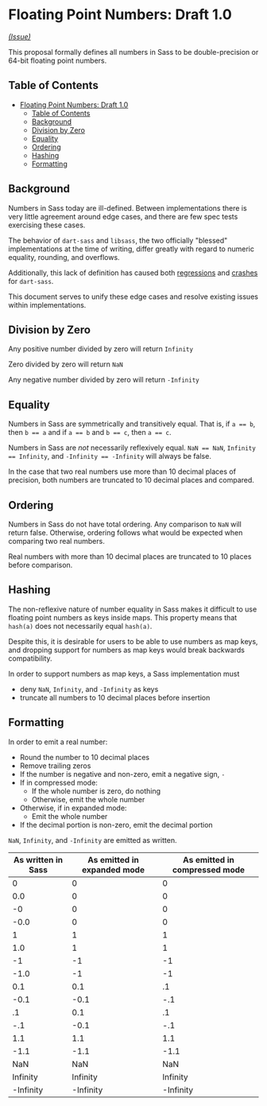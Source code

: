 # Floating Point Numbers: Draft 1.0

*[(Issue)](https://github.com/sass/sass/issues/2892)*

This proposal formally defines all numbers in Sass to be double-precision or 64-bit floating point numbers.

## Table of Contents

- [Floating Point Numbers: Draft 1.0](#floating-point-numbers-draft-10)
  - [Table of Contents](#table-of-contents)
  - [Background](#background)
  - [Division by Zero](#division-by-zero)
  - [Equality](#equality)
  - [Ordering](#ordering)
  - [Hashing](#hashing)
  - [Formatting](#formatting)

## Background

Numbers in Sass today are ill-defined. Between implementations there
is very little agreement around edge cases, and there are few spec tests
exercising these cases.

The behavior of `dart-sass` and `libsass`, the two officially "blessed" implementations
at the time of writing, differ greatly with regard to numeric equality, rounding, and overflows.

Additionally, this lack of definition has caused both [regressions](https://github.com/sass/dart-sass/issues/807)
and [crashes](https://github.com/sass/dart-sass/issues/1059) for `dart-sass`.

This document serves to unify these edge cases and resolve existing issues within implementations.

## Division by Zero

Any positive number divided by zero will return `Infinity`

Zero divided by zero will return `NaN`

Any negative number divided by zero will return `-Infinity`

## Equality

Numbers in Sass are symmetrically and transitively equal. That is,
if `a == b`, then `b == a` and if `a == b` and `b == c`, then `a == c`.

Numbers in Sass are *not* necessarily reflexively equal. `NaN == NaN`,
`Infinity == Infinity`, and `-Infinity == -Infinity` will always be false.

In the case that two real numbers use more than 10 decimal places of precision,
both numbers are truncated to 10 decimal places and compared.

## Ordering

Numbers in Sass do not have total ordering. Any comparison to `NaN` will return false.
Otherwise, ordering follows what would be expected when comparing two real numbers.

Real numbers with more than 10 decimal places are truncated to 10 places before comparison.

## Hashing

The non-reflexive nature of number equality in Sass makes it difficult to
use floating point numbers as keys inside maps. This property means
that `hash(a)` does not necessarily equal `hash(a)`.

Despite this, it is desirable for users to be able to use numbers as map keys,
and dropping support for numbers as map keys would break backwards compatibility.

In order to support numbers as map keys, a Sass implementation must
 - deny `NaN`, `Infinity`, and `-Infinity` as keys
 - truncate all numbers to 10 decimal places before insertion

## Formatting

In order to emit a real number:
 - Round the number to 10 decimal places
 - Remove trailing zeros
 - If the number is negative and non-zero, emit a negative sign, `-`
 - If in compressed mode:
   - If the whole number is zero, do nothing
   - Otherwise, emit the whole number
 - Otherwise, if in expanded mode:
   - Emit the whole number
 - If the decimal portion is non-zero, emit the decimal portion

`NaN`, `Infinity`, and `-Infinity` are emitted as written.

| As written in Sass | As emitted in expanded mode | As emitted in compressed mode |
| ------------------ | --------------------------- | ----------------------------- |
| 0                  | 0                           | 0                             |
| 0.0                | 0                           | 0                             |
| -0                 | 0                           | 0                             |
| -0.0               | 0                           | 0                             |
| 1                  | 1                           | 1                             |
| 1.0                | 1                           | 1                             |
| -1                 | -1                          | -1                            |
| -1.0               | -1                          | -1                            |
| 0.1                | 0.1                         | .1                            |
| -0.1               | -0.1                        | -.1                           |
| .1                 | 0.1                         | .1                            |
| -.1                | -0.1                        | -.1                           |
| 1.1                | 1.1                         | 1.1                           |
| -1.1               | -1.1                        | -1.1                          |
| NaN                | NaN                         | NaN                           |
| Infinity           | Infinity                    | Infinity                      |
| -Infinity          | -Infinity                   | -Infinity                     |

